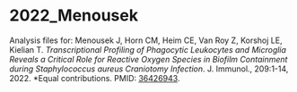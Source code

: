 # 2022_Menousek
Analysis files for:
Menousek J, Horn CM, Heim CE, Van Roy Z, Korshoj LE, Kielian T. *Transcriptional Profiling of Phagocytic Leukocytes and Microglia Reveals a Critical Role for Reactive Oxygen Species in Biofilm Containment during Staphylococcus aureus Craniotomy Infection*. J. Immunol., 209:1-14, 2022. *Equal contributions. PMID: [36426943](https://pubmed.ncbi.nlm.nih.gov/36426943/).
